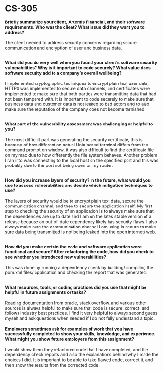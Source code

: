 # CS-305
<b>Briefly summarize your client, Artemis Financial, and their software requirements. Who was the client? What issue did they want you to address?</b><br></br>
The client needed to address security concerns regarding secure communication and encryption of user and business data. <br></br>

<b>What did you do very well when you found your client’s software security vulnerabilities? Why is it important to code securely? What value does software security add to a company’s overall wellbeing?</b><br></br>
I implemented cryptographic techniques to encrypt plain text user data, HTTPS was implemented to secure data channels, and certificates were implemented to make sure that both parties were transmitting data that had not been tampered with. It is important to code securely to make sure that business data and customer data is not leaked to bad actors and to also make sure the reputation of the company does not become tarnished. <br></br>

<b>What part of the vulnerability assessment was challenging or helpful to you?</b><br></br>
The most difficult part was generating the security certificate, this is because of how different an actual Unix based terminal differs from the command prompt on window, it was also difficult to find the certificate file on my mac due to how differently the file system behaves. Another problem I ran into was connecting to the local host on the specified port and this was probably due to the port not being open on my router. <br></br>

<b>How did you increase layers of security? In the future, what would you use to assess vulnerabilities and decide which mitigation techniques to use?</b><br></br>
The layers of security would be to encrypt plain text data, secure the communication channel, and then to secure the application itself. My first step to checking the security of an application is to always make sure that the dependencies are up to date and I am on the lates stable version of a release because an out-of-date dependency likely has security flaws. I also always make sure the communication channel I am using is secure to make sure data being transmitted is not being leaked into the open internet/ web. <br></br>

<b>How did you make certain the code and software application were functional and secure? After refactoring the code, how did you check to see whether you introduced new vulnerabilities?</b><br></br>
This was done by running a dependency check by building/ compiling the pom.xml files/ application and checking the report that was generated. <br></br>
 
<b>What resources, tools, or coding practices did you use that might be helpful in future assignments or tasks?</b><br></br>
Reading documentation from oracle, stack overflow, and various other sources is always helpful to make sure that code is secure, correct, and follows industry best practices. I find it very helpful to always second guess myself and ask questions when needed if I do not fully understand a topic. <br></br>
<b>Employers sometimes ask for examples of work that you have successfully completed to show your skills, knowledge, and experience. What might you show future employers from this assignment?</b><br></br>
I would show them they refactored code that I have completed, and the dependency check reports and also the explanations behind why I made the choices I did. It is important to be able to take flawed code, correct it, and then show the results from the corrected code. 
